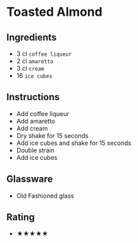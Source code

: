 # Toasted Almond

## Ingredients
- 3 cl `coffee liqueur`
- 2 cl `amaretto`
- 3 cl `cream`
- 16 `ice cubes`

## Instructions
- Add coffee liqueur
- Add amaretto
- Add cream
- Dry shake for 15 seconds
- Add ice cubes and shake for 15 seconds
- Double strain
- Add ice cubes

## Glassware
- Old Fashioned glass

## Rating
- ★★★★★